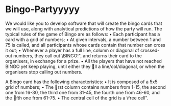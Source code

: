# Bingo-Partyyyyy

We would like you to develop software that will create the bingo
cards that we will use, along with analytical predictions of how the party will
run.
The typical rules of the game of Bingo are as follows:
• Each participant has a card with a grid of numbers;
• At given intervals, a number between 1 and 75 is called, and all participants whose cards contain that number can cross it out;
• Whenever a player has a full line, column or diagonal of crossed-out numbers, they call out \BINGO!", and returns their card to the organisers, in exchange for a prize.
• All the players that have not reached BINGO yet keep playing, until either they ll a line/col/diagonal, or when the organisers stop calling out numbers.

A Bingo card has the following characteristics:
• It is composed of a 5x5 grid of numbers;
• The rst column contains numbers from 1-15, the second one from 16-30, the third one from 31-45, the fourth one from 46-60, and the fth one from 61-75.
• The central cell of the grid is a \free cell".
